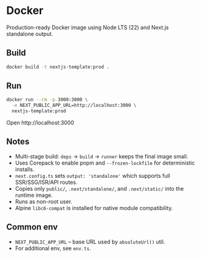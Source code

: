 # Docker

Production-ready Docker image using Node LTS (22) and Next.js standalone output.

## Build

```bash
docker build -t nextjs-template:prod .
```

## Run

```bash
docker run --rm -p 3000:3000 \
  -e NEXT_PUBLIC_APP_URL=http://localhost:3000 \
  nextjs-template:prod
```

Open http://localhost:3000

## Notes

- Multi-stage build: `deps` → `build` → `runner` keeps the final image small.
- Uses Corepack to enable pnpm and `--frozen-lockfile` for deterministic installs.
- `next.config.ts` sets `output: 'standalone'` which supports full SSR/SSG/ISR/API routes.
- Copies only `public/`, `.next/standalone/`, and `.next/static/` into the runtime image.
- Runs as non-root user.
- Alpine `libc6-compat` is installed for native module compatibility.

## Common env

- `NEXT_PUBLIC_APP_URL` – base URL used by `absoluteUrl()` util.
- For additional env, see `env.ts`.
